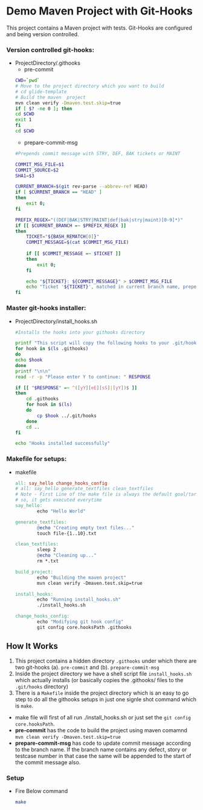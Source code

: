 # Demo Maven Project with Git-Hooks

<!-- <img src="https://ai.github.io/size-limit/logo.svg" align="right"
     alt="Size Limit logo by Anton Lovchikov" width="120" height="178"> -->

This project contains a Maven project with tests. Git-Hooks are configured and being version controlled.

### Version controlled git-hooks:
* ProjectDirectory/.githooks
    * pre-commit
    ```sh
    CWD=`pwd`
    # Move to the project directory which you want to build
    # cd glide-template
    # Build the maven  project
    mvn clean verify -Dmaven.test.skip=true
    if [ $? -ne 0 ]; then
    cd $CWD
    exit 1
    fi
    cd $CWD
    ```
    * prepare-commit-msg
    ```sh
    #Prepends commit message with STRY, DEF, BAK tickets or MAINT

    COMMIT_MSG_FILE=$1
    COMMIT_SOURCE=$2
    SHA1=$3

    CURRENT_BRANCH=$(git rev-parse --abbrev-ref HEAD)
    if [ $CURRENT_BRANCH == "HEAD" ]
    then
        exit 0;
    fi

    PREFIX_REGEX="((DEF|BAK|STRY|MAINT|def|bak|stry|maint)[0-9]*)"
    if [[ $CURRENT_BRANCH =~ $PREFIX_REGEX ]]
    then
        TICKET="${BASH_REMATCH[0]}"
        COMMIT_MESSAGE=$(cat $COMMIT_MSG_FILE)
        
        if [[ $COMMIT_MESSAGE =~ $TICKET ]]
        then
            exit 0;
        fi

        echo "${TICKET}: ${COMMIT_MESSAGE}" > $COMMIT_MSG_FILE
        echo "Ticket '${TICKET}', matched in current branch name, prepended to commit message."
    fi
    ```
### Master git-hooks installer:
* ProjectDirectory/install_hooks.sh
    ```sh
    #Installs the hooks into your githooks directory

    printf "This script will copy the following hooks to your .git/hooks directory:\n\n"
    for hook in $(ls .githooks)
    do
    echo $hook
    done
    printf "\n\n"
    read -r -p "Please enter Y to continue: " RESPONSE

    if [[ "$RESPONSE" =~ ^([yY][eE][sS]|[yY])$ ]]
    then
        cd .githooks
        for hook in $(ls)
        do
            cp $hook ../.git/hooks
        done
        cd ..
    fi

    echo "Hooks installed successfully"
    ```

### Makefile for setups:
* makefile
    ```Makefile
    all: say_hello change_hooks_config
    # all: say_hello generate_textfiles clean_textfiles
    # Note - First Line of the make file is always the default goal/target 
    # so, it gets executed everytime
    say_hello:
            echo "Hello World"

    generate_textfiles:
            @echo "Creating empty text files..."
            touch file-{1..10}.txt

    clean_textfiles:
            sleep 2
            @echo "Cleaning up..."
            rm *.txt

    build_project:
            echo "Building the maven project"
            mvn clean verify -Dmaven.test.skip=true

    install_hooks:
            echo "Running install_hooks.sh"
            ./install_hooks.sh

    change_hooks_config:
            echo "Modifying git hook config"
            git config core.hooksPath .githooks
    ``` 

<!-- <p align="center">
  <img src="./img/why.png" alt="Statoscope example" width="650">
</p>

<p align="center">
  <a href="https://evilmartians.com/?utm_source=size-limit">
    <img src="https://evilmartians.com/badges/sponsored-by-evil-martians.svg"
         alt="Sponsored by Evil Martians" width="236" height="54">
  </a>
</p> -->


<!-- * [MobX](https://github.com/mobxjs/mobx) -->


## How It Works

1. This project contains a hidden directory `.githooks` under which there are two git-hooks (a). `pre-commit` and (b). `prepare-commit-msg`
2. Inside the project directory we have a shell script file `install_hooks.sh` which actually installs (or basically copies the .githooks/ files to the `.git/hooks` directory)
3. There is a `Makefile` inside the project directory which is an easy to go step to do all the githooks setups in just one signle shot command which is `make`.

* make file will first of all run ./install_hooks.sh or just set the `git config core.hooksPath`.
* <b>pre-commit</b> has the code to build the project using maven comamnd `mvn clean verify -Dmaven.test.skip=true`
* <b>prepare-commit-msg</b> has code to update commit message according to the branch name. If the branch name contains any defect, story or testcase number in that case the same will be appended to the start of the commit message also.

<!-- <details><summary><b>Show instructions</b></summary>

1. Setup:

    ```sh
    $make
    ``` 
</details>
-->


### Setup
* Fire Below command
    ```sh
    make
    ```
   

